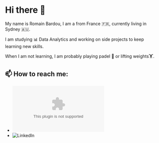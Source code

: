# Hi there 👋

My name is Romain Bardou, I am a from France 🇫🇷, currently living in Sydney 🇦🇺.

I am studying 📊 Data Analytics and working on side projects to keep learning new skills.

When I am not learning, I am probably playing padel 🎾 or lifting weights🏋️.


## 📫 How to reach me: 

- ![[Email](https://github.com/romain-bardou/assets/envelope-solid.svg)](mailto:romainbardou98@gmail.com)
- ![[LinkedIn](https://github.com/romain-bardou/assets/linkedin-brands.svg)](https://www.linkedin.com/in/romain-bardou-293a76159/)

  
<!--
**romain-bardou/romain-bardou** is a ✨ _special_ ✨ repository because its `README.md` (this file) appears on your GitHub profile.

Here are some ideas to get you started:

- 🔭 I’m currently working on ...
- 🌱 I’m currently learning ...
- 👯 I’m looking to collaborate on ...
- 🤔 I’m looking for help with ...
- 💬 Ask me about ...
- 📫 How to reach me: ...
- 😄 Pronouns: ...
- ⚡ Fun fact: ...
-->
